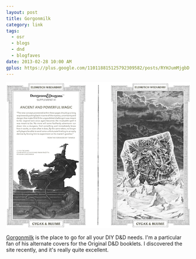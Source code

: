 ```yaml
---
layout: post
title: Gorgonmilk
category: link
tags:
  - osr
  - blogs
  - dnd
  - blogfaves
date: 2013-02-28 10:00 AM
gplus: https://plus.google.com/110118815125792309582/posts/RYHJumMjgbD
---
```


![Gorgonmilk Eldritch Wizardry Alternate Cover][1]

[Gorgonmilk][2] is the place to go for all your DIY D&D needs. I'm a particular fan of his alternate covers for the Original D&D booklets. I discovered the site recently, and it's really quite excellent.

[1]: /assets/img/gorgon-milk-eldrtich-cover.png
[2]: http://gorgonmilk.blogspot.ca/